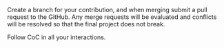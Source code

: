 Create a branch for your contribution, and when merging submit a pull request to the GitHub.
Any merge requests will be evaluated and conflicts will be resolved so that the final project does not break.

Follow CoC in all your interactions.